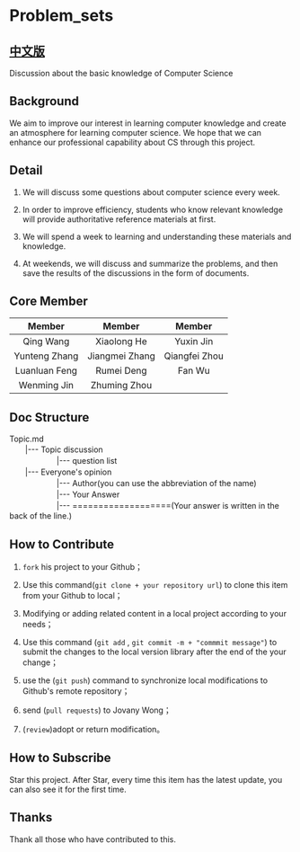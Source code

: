 # Problem_sets

## [中文版](/README_ZH.md)

Discussion about the basic knowledge of Computer Science


## Background

We aim to improve our interest in learning computer knowledge and create an atmosphere for learning computer science. We hope that we can enhance our professional capability about CS through this project.


## Detail

1. We will discuss some questions about computer science every week.

2. In order to improve efficiency, students who know relevant knowledge will  provide authoritative reference materials at first.

3. We will spend a week to learning and understanding these materials and knowledge.

4. At weekends, we will discuss and summarize the problems, and then save the results of the discussions in the form of documents.


## Core Member

| Member |  Member |  Member |
| :---:   |  :---:   |   :---: |
| Qing Wang    |  Xiaolong He     |  Yuxin Jin   |
| Yunteng Zhang    |  Jiangmei Zhang     | Qiangfei Zhou  |
| Luanluan Feng    |  Rumei Deng     |  Fan Wu   |
| Wenming Jin    |  Zhuming Zhou     |  


## Doc Structure

Topic.md<br>
　　|--- Topic discussion<br>
　　　　　　|--- question list<br>
　　|--- Everyone's opinion<br>
　　　　　　|--- Author(you can use the abbreviation of the name)<br>
　　　　　　|--- Your Answer<br>
　　　　　　|--- ===================(Your answer is written in the back of the line.)<br>


## How to Contribute

1. `fork` his project to your Github；

2. Use this command(`git clone + your repository url`) to clone this item from your Github to local；

3. Modifying or adding related content in a local project according to your needs；

4. Use this command (`git add` , `git commit -m + "commmit message"`) to submit the changes to the local version library after the end of the your change；

5. use the (`git push`) command to synchronize local modifications to Github's remote repository；

6. send (`pull requests`) to Jovany Wong；

7. (`review`)adopt or return modification。


## How to Subscribe

Star this project. After Star, every time this item has the latest update, you can also see it for the first time.


## Thanks

Thank all those who have contributed to this.
